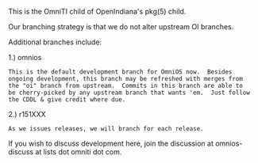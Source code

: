This is the OmniTI child of OpenIndiana's pkg(5) child.

Our branching strategy is that we do not alter upstream OI branches.

Additional branches include:

1.) omnios

	This is the default development branch for OmniOS now.  Besides
	ongoing development, this branch may be refreshed with merges from
	the "oi" branch from upstream.  Commits in this branch are able to
	be cherry-picked by any upstream branch that wants 'em.  Just follow
	the CDDL & give credit where due.

2.) r151XXX

	As we issues releases, we will branch for each release.

If you wish to discuss development here, join the discussion at
omnios-discuss at lists dot omniti dot com.
